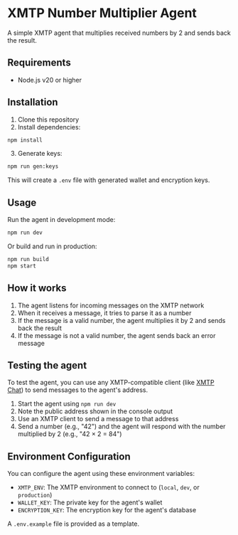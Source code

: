 # XMTP Number Multiplier Agent

A simple XMTP agent that multiplies received numbers by 2 and sends back the
result.

## Requirements

- Node.js v20 or higher

## Installation

1. Clone this repository
2. Install dependencies:

```bash
npm install
```

3. Generate keys:

```bash
npm run gen:keys
```

This will create a `.env` file with generated wallet and encryption keys.

## Usage

Run the agent in development mode:

```bash
npm run dev
```

Or build and run in production:

```bash
npm run build
npm start
```

## How it works

1. The agent listens for incoming messages on the XMTP network
2. When it receives a message, it tries to parse it as a number
3. If the message is a valid number, the agent multiplies it by 2 and sends back
   the result
4. If the message is not a valid number, the agent sends back an error message

## Testing the agent

To test the agent, you can use any XMTP-compatible client (like
[XMTP Chat](https://xmtp.chat/)) to send messages to the agent's address.

1. Start the agent using `npm run dev`
2. Note the public address shown in the console output
3. Use an XMTP client to send a message to that address
4. Send a number (e.g., "42") and the agent will respond with the number
   multiplied by 2 (e.g., "42 × 2 = 84")

## Environment Configuration

You can configure the agent using these environment variables:

- `XMTP_ENV`: The XMTP environment to connect to (`local`, `dev`, or
  `production`)
- `WALLET_KEY`: The private key for the agent's wallet
- `ENCRYPTION_KEY`: The encryption key for the agent's database

A `.env.example` file is provided as a template.

